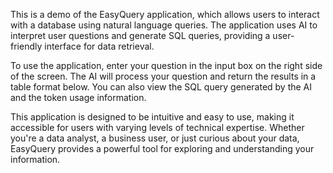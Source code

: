 <p class="lead">This is a demo of the EasyQuery application, which allows users to interact with a database using natural language queries. The application uses AI to interpret user questions and generate SQL queries, providing a user-friendly interface for data retrieval.</p>
<p class="lead">To use the application, enter your question in the input box on the right side of the screen. The AI will process your question and return the results in a table format below. You can also view the SQL query generated by the AI and the token usage information.</p>
<p class="lead">This application is designed to be intuitive and easy to use, making it accessible for users with varying levels of technical expertise. Whether you're a data analyst, a business user, or just curious about your data, EasyQuery provides a powerful tool for exploring and understanding your information.</p>
                            
